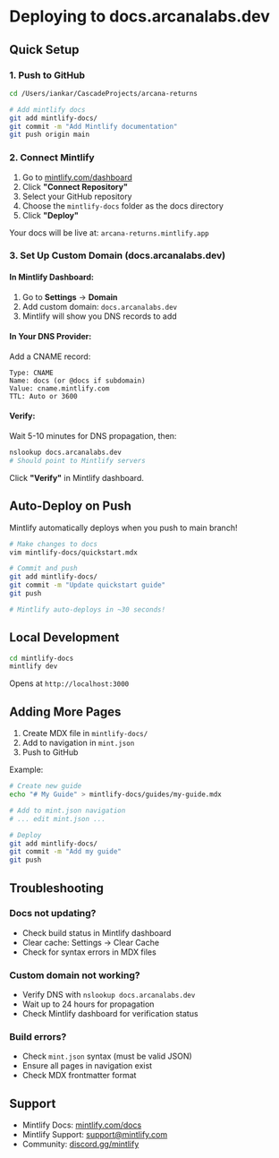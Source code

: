 # Deploying to docs.arcanalabs.dev

## Quick Setup

### 1. Push to GitHub

```bash
cd /Users/iankar/CascadeProjects/arcana-returns

# Add mintlify docs
git add mintlify-docs/
git commit -m "Add Mintlify documentation"
git push origin main
```

### 2. Connect Mintlify

1. Go to [mintlify.com/dashboard](https://mintlify.com/dashboard)
2. Click **"Connect Repository"**
3. Select your GitHub repository
4. Choose the `mintlify-docs` folder as the docs directory
5. Click **"Deploy"**

Your docs will be live at: `arcana-returns.mintlify.app`

### 3. Set Up Custom Domain (docs.arcanalabs.dev)

#### In Mintlify Dashboard:

1. Go to **Settings** → **Domain**
2. Add custom domain: `docs.arcanalabs.dev`
3. Mintlify will show you DNS records to add

#### In Your DNS Provider:

Add a CNAME record:
```
Type: CNAME
Name: docs (or @docs if subdomain)
Value: cname.mintlify.com
TTL: Auto or 3600
```

#### Verify:

Wait 5-10 minutes for DNS propagation, then:
```bash
nslookup docs.arcanalabs.dev
# Should point to Mintlify servers
```

Click **"Verify"** in Mintlify dashboard.

## Auto-Deploy on Push

Mintlify automatically deploys when you push to main branch!

```bash
# Make changes to docs
vim mintlify-docs/quickstart.mdx

# Commit and push
git add mintlify-docs/
git commit -m "Update quickstart guide"
git push

# Mintlify auto-deploys in ~30 seconds!
```

## Local Development

```bash
cd mintlify-docs
mintlify dev
```

Opens at `http://localhost:3000`

## Adding More Pages

1. Create MDX file in `mintlify-docs/`
2. Add to navigation in `mint.json`
3. Push to GitHub

Example:
```bash
# Create new guide
echo "# My Guide" > mintlify-docs/guides/my-guide.mdx

# Add to mint.json navigation
# ... edit mint.json ...

# Deploy
git add mintlify-docs/
git commit -m "Add my guide"
git push
```

## Troubleshooting

### Docs not updating?
- Check build status in Mintlify dashboard
- Clear cache: Settings → Clear Cache
- Check for syntax errors in MDX files

### Custom domain not working?
- Verify DNS with `nslookup docs.arcanalabs.dev`
- Wait up to 24 hours for propagation
- Check Mintlify dashboard for verification status

### Build errors?
- Check `mint.json` syntax (must be valid JSON)
- Ensure all pages in navigation exist
- Check MDX frontmatter format

## Support

- Mintlify Docs: [mintlify.com/docs](https://mintlify.com/docs)
- Mintlify Support: support@mintlify.com
- Community: [discord.gg/mintlify](https://discord.gg/mintlify)
